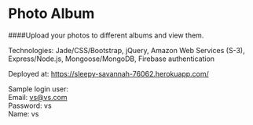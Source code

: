 # Photo Album

####Upload your photos to different albums and view them.

Technologies: Jade/CSS/Bootstrap, jQuery, Amazon Web Services (S-3), Express/Node.js, Mongoose/MongoDB, Firebase authentication

Deployed at: https://sleepy-savannah-76062.herokuapp.com/

Sample login user:  
Email: vs@vs.com  
Password: vs  
Name: vs  
